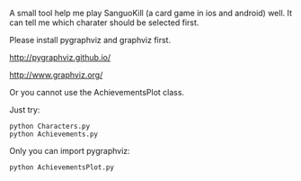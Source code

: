 A small tool help me play SanguoKill (a card game in ios and android) well. It can tell me which charater should be selected first. 

Please install pygraphviz and graphviz first.

http://pygraphviz.github.io/

http://www.graphviz.org/

Or you cannot use the AchievementsPlot class.

Just try:

	python Characters.py
	python Achievements.py
Only you can import pygraphviz:

	python AchievementsPlot.py
